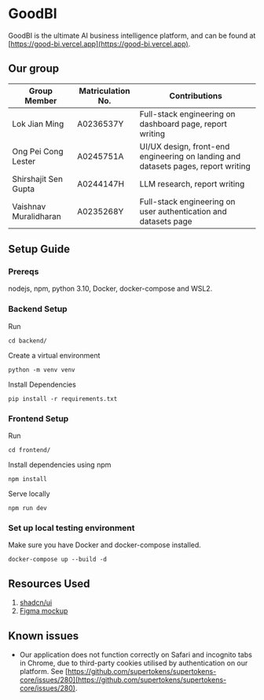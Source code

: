 # GoodBI

GoodBI is the ultimate AI business intelligence platform, and can be found at [https://good-bi.vercel.app](https://good-bi.vercel.app).

## Our group

| Group Member          | Matriculation No. | Contributions                                                                     |
|-----------------------|-------------------|-----------------------------------------------------------------------------------|
| Lok Jian Ming         | A0236537Y         | Full-stack engineering on dashboard page, report writing                          |
| Ong Pei Cong Lester   | A0245751A         | UI/UX design, front-end engineering on landing and datasets pages, report writing |
| Shirshajit Sen Gupta  | A0244147H         | LLM research, report writing                                                      |
| Vaishnav Muralidharan | A0235268Y         | Full-stack engineering on user authentication and datasets page                   |

## Setup Guide

### Prereqs

nodejs, npm, python 3.10, Docker, docker-compose and WSL2.

### Backend Setup

Run

```
cd backend/
```

Create a virtual environment

```
python -m venv venv
```

Install Dependencies

```
pip install -r requirements.txt
```

### Frontend Setup

Run

```
cd frontend/
```

Install dependencies using npm

```
npm install
```

Serve locally

```
npm run dev
```

### Set up local testing environment

Make sure you have Docker and docker-compose installed.

```
docker-compose up --build -d
```

## Resources Used

1. [shadcn/ui](https://ui.shadcn.com/)
2. [Figma mockup](https://www.figma.com/design/5sKpfUDsNlWmzsxW7uLExM/GoodBI?node-id=0-1&t=rNu0vSMoAvC5vLdD-1) 

## Known issues

- Our application does not function correctly on Safari and incognito tabs in Chrome, due to third-party cookies utilised by authentication on our platform. See [https://github.com/supertokens/supertokens-core/issues/280](https://github.com/supertokens/supertokens-core/issues/280).
